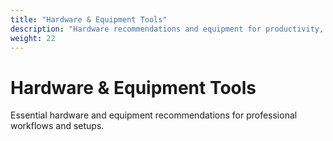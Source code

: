 ```yaml
---
title: "Hardware & Equipment Tools"
description: "Hardware recommendations and equipment for productivity, audio, video, and office setups"
weight: 22
---
```


# Hardware & Equipment Tools

Essential hardware and equipment recommendations for professional workflows and setups.